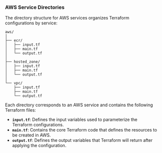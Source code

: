 ### AWS Service Directories

The directory structure for AWS services organizes Terraform configurations by service:

    aws/
    │
    ├── ecr/
    │   ├── input.tf
    │   ├── main.tf
    │   └── output.tf
    │
    ├── hosted_zone/
    │   ├── input.tf
    │   ├── main.tf
    │   └── output.tf
    │
    └── vpc/
        ├── input.tf
        ├── main.tf
        └── output.tf

Each directory corresponds to an AWS service and contains the following Terraform files:

- **`input.tf`**: Defines the input variables used to parameterize the Terraform configurations.
- **`main.tf`**: Contains the core Terraform code that defines the resources to be created in AWS.
- **`output.tf`**: Defines the output variables that Terraform will return after applying the configuration.

